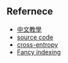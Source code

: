 ## Refernece

- [中文教學](https://www.itread01.com/content/1546192631.html)
- [source code](https://zhuanlan.zhihu.com/p/31562236) 
- [cross-entropy](http://machinelearningmechanic.com/deep_learning/2019/09/04/cross-entropy-loss-derivative.html)
- [Fancy indexing](https://medium.com/allen%E7%9A%84%E6%8A%80%E8%A1%93%E7%AD%86%E8%A8%98/python-numpy-fancy-indexing-ff1ac286d671)